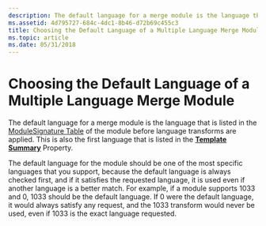 ```yaml
---
description: The default language for a merge module is the language that is listed in the ModuleSignature Table of the module before language transforms are applied. This is also the first language that is listed in the Template Summary Property.
ms.assetid: 4d795727-684c-4dc1-8b46-d72b69c455c3
title: Choosing the Default Language of a Multiple Language Merge Module
ms.topic: article
ms.date: 05/31/2018
---
```


# Choosing the Default Language of a Multiple Language Merge Module

The default language for a merge module is the language that is listed in the [ModuleSignature Table](modulesignature-table.md) of the module before language transforms are applied. This is also the first language that is listed in the [**Template Summary**](template-summary.md) Property.

The default language for the module should be one of the most specific languages that you support, because the default language is always checked first, and if it satisfies the requested language, it is used even if another language is a better match. For example, if a module supports 1033 and 0, 1033 should be the default language. If 0 were the default language, it would always satisfy any request, and the 1033 transform would never be used, even if 1033 is the exact language requested.

 

 



